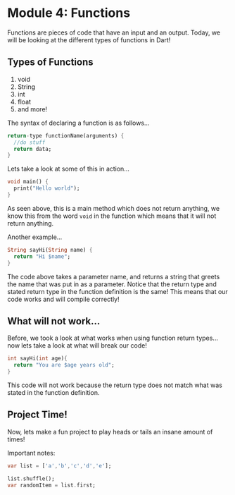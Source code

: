 # Module 4: Functions

Functions are pieces of code that have an input and an output. Today, we will be looking at the different types of functions in Dart!

## Types of Functions
1. void
2. String
3. int
4. float
5. and more!


The syntax of declaring a function is as follows...

```dart
return-type functionName(arguments) {
  //do stuff
  return data;
}
```



Lets take a look at some of this in action...


```dart
void main() {
  print("Hello world");
}
```


As seen above, this is a main method which does not return anything, we know this from the word `void` in the function which means that it will not return anything.



Another example...

```dart
String sayHi(String name) {
  return "Hi $name";
}
```

The code above takes a parameter name, and returns a string that greets the name that was put in as a parameter. Notice that the return type and stated return type in the function definition is the same! This means that our code works and will compile correctly!


## What will not work...


Before, we took a look at what works when using function return types... now lets take a look at what will break our code!


```dart
int sayHi(int age){
  return "You are $age years old";
}
```

This code will not work because the return type does not match what was stated in the function definition.



## Project Time!

Now, lets make a fun project to play heads or tails an insane amount of times!




Important notes:


```dart
var list = ['a','b','c','d','e'];

list.shuffle();
var randomItem = list.first;
```
